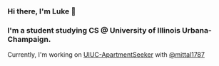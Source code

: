 ### Hi there, I'm Luke 👋
### I'm a student studying CS @ University of Illinois Urbana-Champaign. 

Currently, I'm working on [UIUC-ApartmentSeeker](https://github.com/lukezhang57/UIUC-ApartmentSeeker) with [@mittal1787](https://github.com/mittal1787?tab=following)
<!--
**lukezhang57/lukezhang57** is a ✨ _special_ ✨ repository because its `README.md` (this file) appears on your GitHub profile.

Here are some ideas to get you started:

- 🔭 I’m currently working on ...
- 🌱 I’m currently learning ...
- 👯 I’m looking to collaborate on ...
- 🤔 I’m looking for help with ...
- 💬 Ask me about ...
- 📫 How to reach me: ...
- 😄 Pronouns: ...
- ⚡ Fun fact: ...
-->
